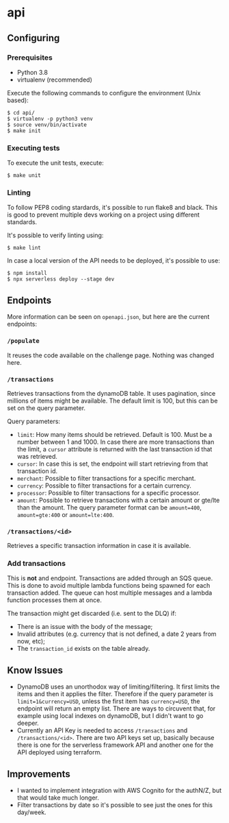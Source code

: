 # api

## Configuring

### Prerequisites
* Python 3.8
* virtualenv (recommended)

Execute the following commands to configure the environment (Unix based):
```shell
$ cd api/
$ virtualenv -p python3 venv
$ source venv/bin/activate
$ make init
```

### Executing tests

To execute the unit tests, execute:

```shell
$ make unit
```

### Linting
To follow PEP8 coding stardards, it's possible to run flake8 and black. This is good to prevent multiple devs working on a project using different standards.

It's possible to verify linting using:
```shell
$ make lint
```

In case a local version of the API needs to be deployed, it's possible to use:
```shell
$ npm install
$ npx serverless deploy --stage dev
```

## Endpoints
More information can be seen on `openapi.json`, but here are the current endpoints:

### `/populate`
It reuses the code available on the challenge page. Nothing was changed here.

### `/transactions`
Retrieves transactions from the dynamoDB table. It uses pagination, since millions of items might be available. The default limit is 100, but this can be set on the query parameter.

Query parameters:
* `limit`: How many items should be retrieved. Default is 100. Must be a number between 1 and 1000. In case there are more transactions than the limit, a `cursor` attribute is returned with the last transaction id that was retrieved.
* `cursor`: In case this is set, the endpoint will start retrieving from that transaction id.
* `merchant`: Possible to filter transactions for a specific merchant.
* `currency`: Possible to filter transactions for a certain currency.
* `processor`: Possible to filter transactions for a specific processor.
* `amount`: Possible to retrieve transactions with a certain amount or gte/lte than the amount. The query parameter format can be `amount=400`, `amount=gte:400` or `amount=lte:400`.

### `/transactions/<id>`
Retrieves a specific transaction information in case it is available.

### Add transactions
This is **not** and endpoint. Transactions are added through an SQS queue. This is done to avoid multiple lambda functions being spawned for each transaction added. The queue can host multiple messages and a lambda function processes them at once.

The transaction might get discarded (i.e. sent to the DLQ) if:
* There is an issue with the body of the message;
* Invalid attributes (e.g. currency that is not defined, a date 2 years from now, etc);
* The `transaction_id` exists on the table already.

## Know Issues
* DynamoDB uses an unorthodox way of limiting/filtering. It first limits the items and then it applies the filter. Therefore if the query parameter is `limit=1&currency=USD`, unless the first item has `currency=USD`, the endpoint will return an empty list. There are ways to circuvent that, for example using local indexes on dynamoDB, but I didn't want to go deeper.
* Currently an API Key is needed to access `/transactions` and `/transactions/<id>`. There are two API keys set up, basically because there is one for the serverless framework API and another one for the API deployed using terraform.

## Improvements
* I wanted to implement integration with AWS Cognito for the authN/Z, but that would take much longer.
* Filter transactions by date so it's possible to see just the ones for this day/week.